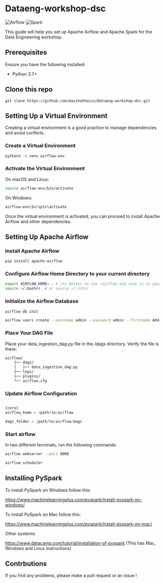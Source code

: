 # Dataeng-workshop-dsc



![Airflow](https://img.shields.io/badge/apache-airflow-017CEE.svg?logo=apache-airflow)
![Spark](https://img.shields.io/badge/apache-spark-E25A1C.svg?logo=apachespark)

This guide will help you set up Apache Airflow and Apache Spark for the Data Engineering workshop.

## Prerequisites

Ensure you have the following installed:
- Python 3.7+


## Clone this repo 

```
git clone https://github.com/maishathasin/Dataeng-workshop-dsc.git

```


## Setting Up a Virtual Environment

Creating a virtual environment is a good practice to manage dependencies and avoid conflicts.

### Create a Virtual Environment

```bash
python3 -m venv airflow-env
```

### Activate the Virtual Environment

On macOS and Linux:

```bash
source airflow-env/bin/activate
```

On Windows:

```bash
airflow-env\Scripts\activate
```


Once the virtual environment is activated, you can proceed to install Apache Airflow and other dependencies.


## Setting Up Apache Airflow

### Install Apache Airflow

```bash
pip install apache-airflow
```

### Configure Airflow Home Directory to your current directory
```bash
export AIRFLOW_HOME= . # its better to use ~airflow and save it in your home 
source ~/.bashrc  # or source ~/.zshrc
```
### Initialize the Airflow Database
```bash
airflow db init

airflow users create --username admin --password admin --firstname Admin --lastname User --role Admin --email admin@example.com

```

### Place Your DAG File
Place your data_ingestion_dag.py file in the /dags directory. Verify the file is there:

```bash
airflow/
    ├── dags/
    │   ├── data_ingestion_dag.py
    ├── logs/
    ├── plugins/
    └── airflow.cfg


```


### Update Airflow Configuration

```python

[core]
airflow_home = /path/to/airflow

dags_folder = /path/to/airflow/dags

```


### Start airflow 

In two different terminals, run the following commands:


```bash
airflow webserver --port 8080
```

```bash
airflow scheduler
```


## Installing PySpark 

 To install PySpark on Windows follow this: 
 
 https://www.machinelearningplus.com/pyspark/install-pyspark-on-windows/


 To install PySpark on Mac follow this:
 
  https://www.machinelearningplus.com/pyspark/install-pyspark-on-mac/

 Other systems:

 https://www.datacamp.com/tutorial/installation-of-pyspark (This has Mac, Windows and Linux instructions)




## Contrbutions 

If you find any problems, please make a pull request or an issue !